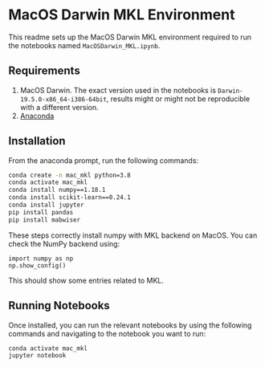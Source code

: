 # MacOS Darwin MKL Environment

This readme sets up the MacOS Darwin MKL environment required to run the notebooks named `MacOSDarwin_MKL.ipynb`.

## Requirements
1. MacOS Darwin. The exact version used in the notebooks is `Darwin-19.5.0-x86_64-i386-64bit`, results might or might not be reproducible with a different version.
2. [Anaconda](https://www.anaconda.com/)

## Installation
From the anaconda prompt, run the following commands:

```bash
conda create -n mac_mkl python=3.8
conda activate mac_mkl
conda install numpy==1.18.1
conda install scikit-learn==0.24.1
conda install jupyter
pip install pandas
pip install mabwiser
```

These steps correctly install numpy with MKL backend on MacOS. You can check the NumPy backend using:
```
import numpy as np
np.show_config()
```
This should show some entries related to MKL.

## Running Notebooks
Once installed, you can run the relevant notebooks by using the following commands and navigating to the notebook you want to run:

```bash
conda activate mac_mkl
jupyter notebook
```
